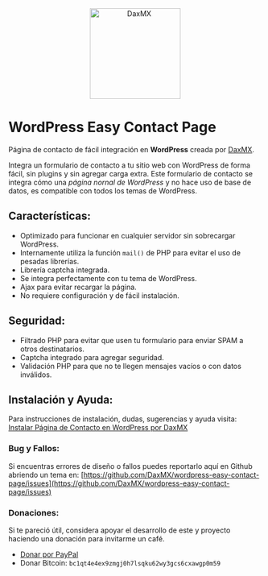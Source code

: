 <div style="text-align:center">
<a href="https://daxmx.net/">
<img alt="DaxMX" src="https://daxmx.net/res/img/2022/11/cropped-dax-avatar-180x180.png" width="180" height="180">
</a>
</div>

# WordPress Easy Contact Page
Página de contacto de fácil integración en **WordPress** creada por [DaxMX](https://daxmx.net/).

Integra un formulario de contacto a tu sitio web con WordPress de forma fácil, sin plugins y sin agregar carga extra. Este formulario de contacto se integra cómo una *página nornal de WordPress* y no hace uso de base de datos, es compatible con todos los temas de WordPress.

## Características:
* Optimizado para funcionar en cualquier servidor sin sobrecargar WordPress.
* Internamente utiliza la función `mail()` de PHP para evitar el uso de pesadas librerías.
* Librería captcha integrada.
* Se integra perfectamente con tu tema de WordPress.
* Ajax para evitar recargar la página.
* No requiere configuración y de fácil instalación.

## Seguridad:
* Filtrado PHP para evitar que usen tu formulario para enviar SPAM a otros destinatarios.
* Captcha integrado para agregar seguridad.
* Validación PHP para que no te llegen mensajes vacíos o con datos inválidos.

## Instalación y Ayuda:
Para instrucciones de instalación, dudas, sugerencias y ayuda visita:
[Instalar Página de Contacto en WordPress por DaxMX](https://daxmx.net/formulario-contacto-wordpress-sin-plugins-283.html)

### Bug y Fallos:
Si encuentras errores de diseño o fallos puedes reportarlo aquí en Github abriendo un tema en:
[https://github.com/DaxMX/wordpress-easy-contact-page/issues](https://github.com/DaxMX/wordpress-easy-contact-page/issues)

### Donaciones:
Si te pareció útil, considera apoyar el desarrollo de este y proyecto haciendo una donación para invitarme un café.
- [Donar por PayPal](https://www.paypal.com/donate/?hosted_button_id=X6TBD2PPB7C9S)
- Donar Bitcoin: `bc1qt4e4ex9zmgj0h7lsqku62wy3gcs6cxawgp0m59`
